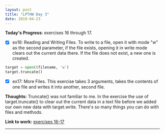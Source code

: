 ```yaml
---
layout: post
title: "LPTHW Day 3"
date: 2019-04-23
---
```


**Today's Progress**: exercises 16 through 17. 
- [x] ex16: Reading and Writing Files. To write to a file, open it with mode "w" as the second parameter, if the file exists, opening it in write mode clears out the current data there. If the file does not exist, a new one is created.

```python
target = open((filename, 'w')
target.truncate()
```
- [x] ex17: More Files. This exercise takes 3 arguments, takes the contents of one file and writes it into another, second file. 


**Thoughts:** Truncate() was not familiar to me. In the exercise the use of target.truncate() to clear out the current data in a text file before we added our own new data with target.write. There's so many things you can do with files and methods. 

**Link to work:** [exercises 16-17](https://github.com/scottfontenot/py-lpthw)

<hr />
